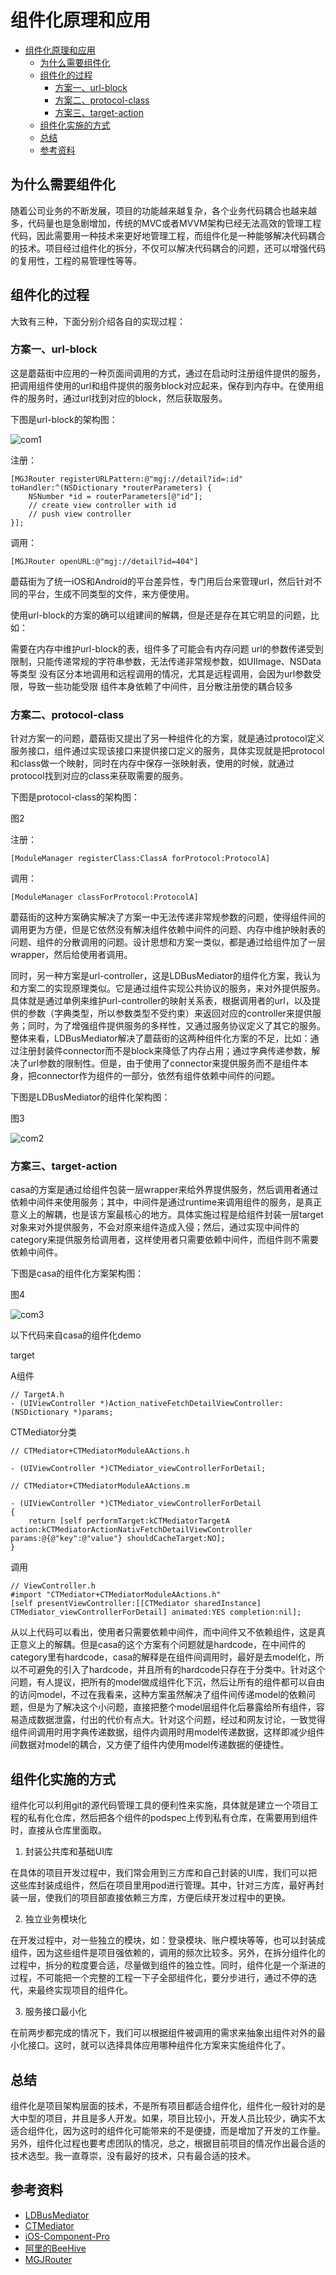 # 组件化原理和应用

- [组件化原理和应用](#%E7%BB%84%E4%BB%B6%E5%8C%96%E5%8E%9F%E7%90%86%E5%92%8C%E5%BA%94%E7%94%A8)
  - [为什么需要组件化](#%E4%B8%BA%E4%BB%80%E4%B9%88%E9%9C%80%E8%A6%81%E7%BB%84%E4%BB%B6%E5%8C%96)
  - [组件化的过程](#%E7%BB%84%E4%BB%B6%E5%8C%96%E7%9A%84%E8%BF%87%E7%A8%8B)
    - [方案一、url-block](#%E6%96%B9%E6%A1%88%E4%B8%80url-block)
    - [方案二、protocol-class](#%E6%96%B9%E6%A1%88%E4%BA%8Cprotocol-class)
    - [方案三、target-action](#%E6%96%B9%E6%A1%88%E4%B8%89target-action)
  - [组件化实施的方式](#%E7%BB%84%E4%BB%B6%E5%8C%96%E5%AE%9E%E6%96%BD%E7%9A%84%E6%96%B9%E5%BC%8F)
  - [总结](#%E6%80%BB%E7%BB%93)
  - [参考资料](#%E5%8F%82%E8%80%83%E8%B5%84%E6%96%99)

## 为什么需要组件化
随着公司业务的不断发展，项目的功能越来越复杂，各个业务代码耦合也越来越多，代码量也是急剧增加，传统的MVC或者MVVM架构已经无法高效的管理工程代码，因此需要用一种技术来更好地管理工程，而组件化是一种能够解决代码耦合的技术。项目经过组件化的拆分，不仅可以解决代码耦合的问题，还可以增强代码的复用性，工程的易管理性等等。

## 组件化的过程

大致有三种，下面分别介绍各自的实现过程：

### 方案一、url-block

这是蘑菇街中应用的一种页面间调用的方式，通过在启动时注册组件提供的服务，把调用组件使用的url和组件提供的服务block对应起来，保存到内存中。在使用组件的服务时，通过url找到对应的block，然后获取服务。

下图是url-block的架构图：

![com1](./com-1.jpeg)

注册：

    [MGJRouter registerURLPattern:@"mgj://detail?id=:id" toHandler:^(NSDictionary *routerParameters) {
        NSNumber *id = routerParameters[@"id"];
        // create view controller with id
        // push view controller
    }];

调用：

    [MGJRouter openURL:@"mgj://detail?id=404"]

蘑菇街为了统一iOS和Android的平台差异性，专门用后台来管理url，然后针对不同的平台，生成不同类型的文件，来方便使用。

使用url-block的方案的确可以组建间的解耦，但是还是存在其它明显的问题，比如：

需要在内存中维护url-block的表，组件多了可能会有内存问题
url的参数传递受到限制，只能传递常规的字符串参数，无法传递非常规参数，如UIImage、NSData等类型
没有区分本地调用和远程调用的情况，尤其是远程调用，会因为url参数受限，导致一些功能受限
组件本身依赖了中间件，且分散注册使的耦合较多

### 方案二、protocol-class

针对方案一的问题，蘑菇街又提出了另一种组件化的方案，就是通过protocol定义服务接口，组件通过实现该接口来提供接口定义的服务，具体实现就是把protocol和class做一个映射，同时在内存中保存一张映射表，使用的时候，就通过protocol找到对应的class来获取需要的服务。

下图是protocol-class的架构图：

图2




注册：

    [ModuleManager registerClass:ClassA forProtocol:ProtocolA]

调用：

    [ModuleManager classForProtocol:ProtocolA]

蘑菇街的这种方案确实解决了方案一中无法传递非常规参数的问题，使得组件间的调用更为方便，但是它依然没有解决组件依赖中间件的问题、内存中维护映射表的问题、组件的分散调用的问题。设计思想和方案一类似，都是通过给组件加了一层wrapper，然后给使用者调用。

同时，另一种方案是url-controller，这是LDBusMediator的组件化方案，我认为和方案二的实现原理类似。它是通过组件实现公共协议的服务，来对外提供服务。具体就是通过单例来维护url-controller的映射关系表，根据调用者的url，以及提供的参数（字典类型，所以参数类型不受约束）来返回对应的controller来提供服务；同时，为了增强组件提供服务的多样性，又通过服务协议定义了其它的服务。整体来看，LDBusMediator解决了蘑菇街的这两种组件化方案的不足，比如：通过注册封装件connector而不是block来降低了内存占用；通过字典传递参数，解决了url参数的限制性。但是，由于使用了connector来提供服务而不是组件本身，把connector作为组件的一部分，依然有组件依赖中间件的问题。

下图是LDBusMediator的组件化架构图：

图3

![com2](./com-2.jpeg)

### 方案三、target-action

casa的方案是通过给组件包装一层wrapper来给外界提供服务，然后调用者通过依赖中间件来使用服务；其中，中间件是通过runtime来调用组件的服务，是真正意义上的解耦，也是该方案最核心的地方。具体实施过程是给组件封装一层target对象来对外提供服务，不会对原来组件造成入侵；然后，通过实现中间件的category来提供服务给调用者，这样使用者只需要依赖中间件，而组件则不需要依赖中间件。

下图是casa的组件化方案架构图：

图4

![com3](./com-3.png)

以下代码来自casa的组件化demo

target

A组件

    // TargetA.h
    - (UIViewController *)Action_nativeFetchDetailViewController:(NSDictionary *)params;
  
CTMediator分类

    // CTMediator+CTMediatorModuleAActions.h

    - (UIViewController *)CTMediator_viewControllerForDetail;

    // CTMediator+CTMediatorModuleAActions.m

    - (UIViewController *)CTMediator_viewControllerForDetail
    {
        return [self performTarget:kCTMediatorTargetA action:kCTMediatorActionNativFetchDetailViewController params:@{@"key":@"value"} shouldCacheTarget:NO];
    }

调用

    // ViewController.h
    #import "CTMediator+CTMediatorModuleAActions.h"
    [self presentViewController:[[CTMediator sharedInstance] CTMediator_viewControllerForDetail] animated:YES completion:nil];
从以上代码可以看出，使用者只需要依赖中间件，而中间件又不依赖组件，这是真正意义上的解耦。但是casa的这个方案有个问题就是hardcode，在中间件的category里有hardcode，casa的解释是在组件间调用时，最好是去model化，所以不可避免的引入了hardcode，并且所有的hardcode只存在于分类中。针对这个问题，有人提议，把所有的model做成组件化下沉，然后让所有的组件都可以自由的访问model，不过在我看来，这种方案虽然解决了组件间传递model的依赖问题，但是为了解决这个小问题，直接把整个model层组件化后暴露给所有组件，容易造成数据泄露，付出的代价有点大。针对这个问题，经过和网友讨论，一致觉得组件间调用时用字典传递数据，组件内调用时用model传递数据，这样即减少组件间数据对model的耦合，又方便了组件内使用model传递数据的便捷性。

## 组件化实施的方式
组件化可以利用git的源代码管理工具的便利性来实施，具体就是建立一个项目工程的私有化仓库，然后把各个组件的podspec上传到私有仓库，在需要用到组件时，直接从仓库里面取。

1. 封装公共库和基础UI库

在具体的项目开发过程中，我们常会用到三方库和自己封装的UI库，我们可以把这些库封装成组件，然后在项目里用pod进行管理。其中，针对三方库，最好再封装一层，使我们的项目部直接依赖三方库，方便后续开发过程中的更换。

2. 独立业务模块化

在开发过程中，对一些独立的模块，如：登录模块、账户模块等等，也可以封装成组件，因为这些组件是项目强依赖的，调用的频次比较多。另外，在拆分组件化的过程中，拆分的粒度要合适，尽量做到组件的独立性。同时，组件化是一个渐进的过程，不可能把一个完整的工程一下子全部组件化，要分步进行，通过不停的迭代，来最终实现项目的组件化。

 3. 服务接口最小化

在前两步都完成的情况下，我们可以根据组件被调用的需求来抽象出组件对外的最小化接口。这时，就可以选择具体应用哪种组件化方案来实施组件化了。

## 总结
组件化是项目架构层面的技术，不是所有项目都适合组件化，组件化一般针对的是大中型的项目，并且是多人开发。如果，项目比较小，开发人员比较少，确实不太适合组件化，因为这时的组件化可能带来的不是便捷，而是增加了开发的工作量。另外，组件化过程也要考虑团队的情况，总之，根据目前项目的情况作出最合适的技术选型。我一直尊崇，没有最好的技术，只有最合适的技术。

## 参考资料

+ [LDBusMediator](https://github.com/Lede-Inc/LDBusMediator.git)
+ [CTMediator](https://github.com/casatwy/CTMediator.git)
+ [iOS-Component-Pro](https://github.com/guangqiang-liu/iOS-Component-Pro)
+ [阿里的BeeHive](https://github.com/alibaba/BeeHive/blob/master/README-CN.md)
+ [MGJRouter](https://github.com/meili/MGJRouter)